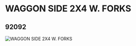# WAGGON SIDE 2X4 W. FORKS
## 92092
![WAGGON SIDE 2X4 W. FORKS](https://lc-www-live-s.legocdn.com/media/bricks/5/2/4594954.jpg)